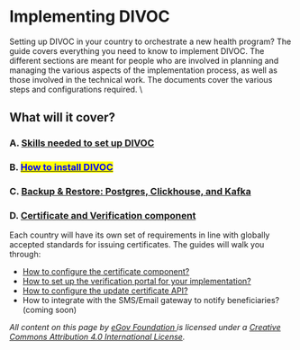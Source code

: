 # Implementing DIVOC

Setting up DIVOC in your country to orchestrate a new health program? The guide covers everything you need to know to implement DIVOC. The different sections are meant for people who are involved in planning and managing the various aspects of the implementation process, as well as those involved in the technical work. The documents cover the various steps and configurations required. \


## What will it cover?

### A. [Skills needed to set up DIVOC](skills-needed-to-set-up-divoc.md)

### B. [<mark style="color:blue;">How to install DIVOC</mark>](how-to-install-divoc.md)<mark style="color:blue;"></mark>

### C. [Backup & Restore: Postgres, Clickhouse, and Kafka](backup-and-restore-postgres-clickhouse-kafka-and-redis.md)

### D. [Certificate and Verification component](certification-and-verification-component/)&#x20;

Each country will have its own set of requirements in line with globally accepted standards for issuing certificates. The guides will walk you through:

* [How to configure the certificate component?](certification-and-verification-component/configuring-certificates/)&#x20;
* [How to set up the verification portal for your implementation?](certification-and-verification-component/setting-up-the-verification-portal-for-implementation.md)
* [How to configure the update certificate API?](divocs-certification-and-verification-component/how-to-configure-the-update-certificate-api.md)
* How to integrate with the SMS/Email gateway to notify beneficiaries? (coming soon)

&#x20;&#x20;

_All content on this page by_ [_eGov Foundation_ ](https://egov.org.in)_is licensed under a_ [_Creative Commons Attribution 4.0 International License_](http://creativecommons.org/licenses/by/4.0/)_._
